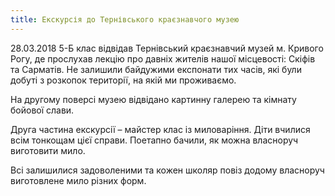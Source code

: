```yaml
---
title: Екскурсія до Тернівського краєзнавчого музею
---
```


28.03.2018 5-Б клас відвідав Тернівський краєзнавчий музей м. Кривого Рогу, де прослухав лекцію про давніх жителів нашої місцевості: Скіфів та Сарматів. Не залишили байдужими експонати тих часів, які були добуті з розкопок території, на якій ми проживаємо.

На другому поверсі музею відвідано картинну галерею та кімнату бойової слави.

Друга частина екскурсії – майстер клас із миловаріння. Діти вчилися всім тонкощам цієї справи. Поетапно бачили, як можна власноруч виготовити мило.

Всі залишилися задоволеними та кожен школяр повіз додому власноруч виготовлене мило різних форм.

<slideshow id="_/72157693277614341" />
